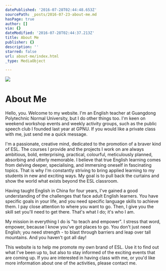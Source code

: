 ```yaml
---
datePublished: '2016-07-28T02:44:48.653Z'
sourcePath: _posts/2016-07-23-about-me.md
hasPage: true
author: []
via: {}
dateModified: '2016-07-28T02:44:37.213Z'
title: About Me
publisher: {}
description: ''
starred: false
url: about-me/index.html
_type: MediaObject

---
```

![](https://the-grid-user-content.s3-us-west-2.amazonaws.com/51f835d0-ec58-4331-801e-6f46392ffefd.jpg)

# **About Me**

Hello, you. Welcome to my website. I'm an English teacher at Guangdong Polytechnic Normal University, but I do other things too. I'm keen on weekend workshop events and weekly activity groups, such as the public speech club I founded last year at GPNU. If you would like a private class with me, just send me a quick message.

I'm a passionate, creative mind, dedicated to the promotion of a braver kind of ESL. The courses I provide and the projects I work on are always ambitious, bold, enterprising, practical, colourful, meticulously planned, absorbing and utterly memorable. I believe that true English learning comes from delving deeper, specialising, and immersing oneself in fascinating topics. That is why I'm constantly striving to bring applied learning to my students in new and exciting ways. My goal is to pull back the curtains and show the world what exists beyond the ESL classroom.

Having taught English in China for four years, I've gained a good understanding of the challenges that face adult English learners. You have specific goals in your life, and you need specific language skills to achieve them. I pay close attention to where you want to go. Then, I give you the skill set you'll need to get there. That's what I do; it's who I am.

My mission in everything I do is "to teach and empower". I stress that word, empower, because I know you've got places to go. You don't just need English; you need strength - to blast through barriers and leap over tall mountains. And you haven't got all day!

This website is to help me promote my own brand of ESL. Use it to find out what I've been up to, but also to stay informed of the exciting events that are coming up. If you are interested in having class with me, or you'd like more information about one of the activities, please contact me.